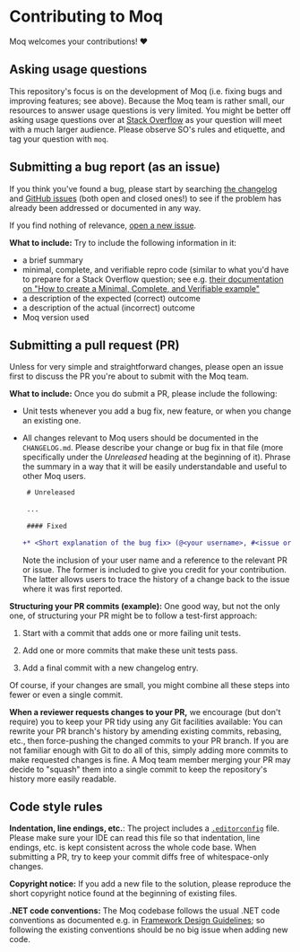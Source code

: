 # Contributing to Moq

Moq welcomes your contributions! :heart:


## Asking usage questions

This repository's focus is on the development of Moq (i.e. fixing bugs and improving features; see above). Because the Moq team is rather small, our resources to answer usage questions is very limited. You might be better off asking usage questions over at [Stack Overflow](https://stackoverflow.com) as your question will meet with a much larger audience. Please observe SO's rules and etiquette, and tag your question with `moq`.


## Submitting a bug report (as an issue)

If you think you've found a bug, please start by searching [the changelog](https://github.com/moq/moq/blob/main/CHANGELOG.md) and [GitHub issues](https://github.com/moq/moq/issues) (both open and closed ones!) to see if the problem has already been addressed or documented in any way.

If you find nothing of relevance, [open a new issue](https://github.com/moq/moq/issues/new).


**What to include:** Try to include the following information in it:

 * a brief summary
 * minimal, complete, and verifiable repro code (similar to what you'd have to prepare for a Stack Overflow question; see e.g. [their documentation on "How to create a Minimal, Complete, and Verifiable example"](https://stackoverflow.com/help/mcve)
 * a description of the expected (correct) outcome
 * a description of the actual (incorrect) outcome
 * Moq version used


## Submitting a pull request (PR)

Unless for very simple and straightforward changes, please open an issue first to discuss the PR you're about to submit with the Moq team.


**What to include:** Once you do submit a PR, please include the following:

 * Unit tests whenever you add a bug fix, new feature, or when you change an existing one.

 * All changes relevant to Moq users should be documented in the `CHANGELOG.md`. Please describe your change or bug fix in that file (more specifically under the _Unreleased_ heading at the beginning of it). Phrase the summary in a way that it will be easily understandable and useful to other Moq users.

   ```diff
    # Unreleased
    
    ...
    
    #### Fixed
    
   +* <Short explanation of the bug fix> (@<your username>, #<issue or PR number>)
   ```

   Note the inclusion of your user name and a reference to the relevant PR or issue. The former is included to give you credit for your contribution. The latter allows users to trace the history of a change back to the issue where it was first reported.


**Structuring your PR commits (example):** One good way, but not the only one, of structuring your PR might be to follow a test-first approach:

 1. Start with a commit that adds one or more failing unit tests.

 2. Add one or more commits that make these unit tests pass.

 3. Add a final commit with a new changelog entry.

Of course, if your changes are small, you might combine all these steps into fewer or even a single commit.


**When a reviewer requests changes to your PR,** we encourage (but don't require) you to keep your PR tidy using any Git facilities available: You can rewrite your PR branch's history by amending existing commits, rebasing, etc., then force-pushing the changed commits to your PR branch. If you are not familiar enough with Git to do all of this, simply adding more commits to make requested changes is fine. A Moq team member merging your PR may decide to "squash" them into a single commit to keep the repository's history more easily readable.


## Code style rules

**Indentation, line endings, etc.**: The project includes a [`.editorconfig`](https://editorconfig.org/) file. Please make sure your IDE can read this file so that indentation, line endings, etc. is kept consistent across the whole code base. When submitting a PR, try to keep your commit diffs free of whitespace-only changes.


**Copyright notice:** If you add a new file to the solution, please reproduce the short copyright notice found at the beginning of existing files.


**.NET code conventions:** The Moq codebase follows the usual .NET code conventions as documented e.g. in [Framework Design Guidelines](https://docs.microsoft.com/en-us/dotnet/standard/design-guidelines/); so following the existing conventions should be no big issue when adding new code.
